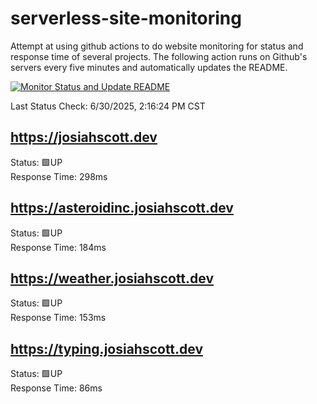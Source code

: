 # serverless-site-monitoring
Attempt at using github actions to do website monitoring for status and response time of several projects. The following action runs on Github's servers every five minutes and automatically updates the README.  

[![Monitor Status and Update README](https://github.com/JosiahSco/serverless-site-monitoring/actions/workflows/monitor.yaml/badge.svg)](https://github.com/JosiahSco/serverless-site-monitoring/actions/workflows/monitor.yaml)

Last Status Check: 6/30/2025, 2:16:24 PM CST

## https://josiahscott.dev
Status: 🟩UP  
Response Time: 298ms

## https://asteroidinc.josiahscott.dev
Status: 🟩UP  
Response Time: 184ms

## https://weather.josiahscott.dev
Status: 🟩UP  
Response Time: 153ms

## https://typing.josiahscott.dev
Status: 🟩UP  
Response Time: 86ms

